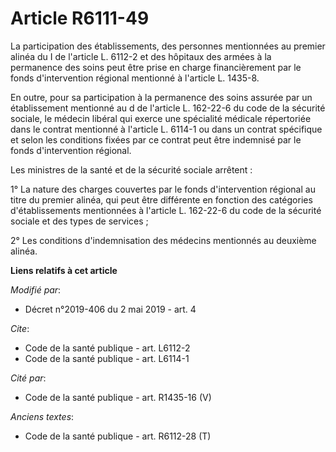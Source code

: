 # Article R6111-49

La participation des établissements, des personnes mentionnées au premier alinéa du I de l'article L. 6112-2 et des hôpitaux
des armées à la permanence des soins peut être prise en charge financièrement par le fonds d'intervention régional mentionné
à l'article L. 1435-8. 

En outre, pour sa participation à la permanence des soins assurée par un établissement mentionné au d de l'article L.
162-22-6 du code de la sécurité sociale, le médecin libéral qui exerce une spécialité médicale répertoriée dans le contrat
mentionné à l'article L. 6114-1 ou dans un contrat spécifique et selon les conditions fixées par ce contrat peut être
indemnisé par le fonds d'intervention régional. 

Les ministres de la santé et de la sécurité sociale arrêtent : 

1° La nature des charges couvertes par le fonds d'intervention régional au titre du premier alinéa, qui peut être différente
en fonction des catégories d'établissements mentionnées à l'article L. 162-22-6 du code de la sécurité sociale et des types
de services ; 

2° Les conditions d'indemnisation des médecins mentionnés au deuxième alinéa.

**Liens relatifs à cet article**

_Modifié par_:

  - Décret n°2019-406 du 2 mai 2019 - art. 4

_Cite_:

  - Code de la santé publique - art. L6112-2
  - Code de la santé publique - art. L6114-1

_Cité par_:

  - Code de la santé publique - art. R1435-16 (V)

_Anciens textes_:

  - Code de la santé publique - art. R6112-28 (T)

